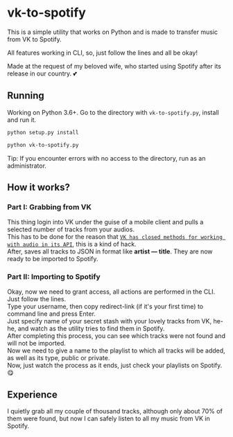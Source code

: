 # vk-to-spotify

This is a simple utility that works on Python and is made to transfer music from VK to Spotify.

All features working in CLI, so, just follow the lines and all be okay!

Made at the request of my beloved wife, who started using Spotify after its release in our country. :two_hearts:

## Running

Working on Python 3.6+. Go to the directory with ``vk-to-spotify.py``, install and run it.

```bash
python setup.py install

python vk-to-spotify.py
```

Tip: If you encounter errors with no access to the directory, run as an administrator.

## How it works?

### Part I: Grabbing from VK

This thing login into VK under the guise of a mobile client and pulls a selected number of tracks from your audios.<br>
This has to be done for the reason
that [``VK has closed methods for working with audio in its API``](https://vk.com/dev/audio_api), this is a kind of
hack.<br>
After, saves all tracks to JSON in format like **artist — title**. They are now ready to be imported to Spotify.<br>

### Part II: Importing to Spotify

Okay, now we need to grant access, all actions are performed in the CLI. Just follow the lines.<br>
Type your username, then copy redirect-link (if it's your first time) to command line and press Enter.<br>
Just specify name of your secret stash with your lovely tracks from VK, he-he, and watch as the utility tries to find
them in Spotify.<br>
After completing this process, you can see which tracks were not found and will not be imported.<br>
Now we need to give a name to the playlist to which all tracks will be added, as well as its type, public or
private.<br>
Now, just watch the process as it ends, just check your playlists on Spotify. :yum:

## Experience

I quietly grab all my couple of thousand tracks, although only about 70% of them were found, but now I can safely listen
to all my music from VK in Spotify.
